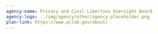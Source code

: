 ```yaml
---
agency-name: Privacy and Civil Liberties Oversight Board
agency-logo: ../img/agency/other/agency-placeholder.png
plan-link: https://www.pclob.gov/about/
---
```

